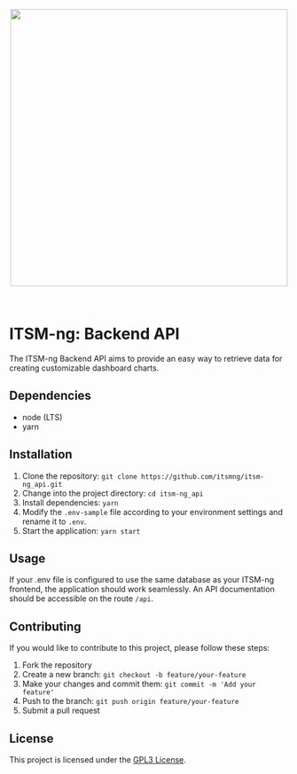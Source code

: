 <div align="center">
<img src="https://www.itsm-ng.org/pics/itsmng-logo.png" style="width: 500px; margin-bottom: 30px;"/>
</div>

# ITSM-ng: Backend API

The ITSM-ng Backend API aims to provide an easy way to retrieve data for creating customizable dashboard charts.

## Dependencies

- node (LTS)
- yarn

## Installation

1. Clone the repository: `git clone https://github.com/itsmng/itsm-ng_api.git`
2. Change into the project directory: `cd itsm-ng_api`
3. Install dependencies: `yarn`
4. Modify the `.env-sample` file according to your environment settings and rename it to `.env`.
5. Start the application: `yarn start`

## Usage

If your .env file is configured to use the same database as your ITSM-ng frontend, the application should work seamlessly.
An API documentation should be accessible on the route `/api`.

## Contributing

If you would like to contribute to this project, please follow these steps:

1. Fork the repository
2. Create a new branch: `git checkout -b feature/your-feature`
3. Make your changes and commit them: `git commit -m 'Add your feature'`
4. Push to the branch: `git push origin feature/your-feature`
5. Submit a pull request

## License

This project is licensed under the [GPL3 License](LICENSE).

